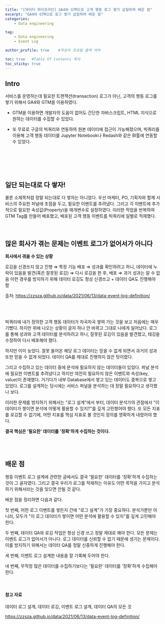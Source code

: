 ```yaml
---
title: "[데이터 파이프라인] GA4와 GTM으로 고객 행동 로그 쌓기 삽질하며 배운 점"
excerpt: "GA4와 GTM으로 로그 쌓기 삽질하며 배운 점"
categories:
    - Data engineering

tag:
    - Data engineering
    - Event Log

author_profile: true    #작성자 프로필 출력 여부

toc: true   #Table Of Contents 목차 
toc_sticky: true
---
```


## Intro
서비스를 운영하는데 필요한 트랜잭션(transaction) 로그가 아닌, 고객의 행동 로그를 쌓기 위해서 GA4와 GTM을 이용하였다.

* GTM을 이용하면 개발자의 도움이 없어도 간단한 자바스크립트, HTML 지식으로 원하는 데이터를 수집할 수 있었다.

* 또 무료로 구글의 빅쿼리와 연동하여 원본 데이터에 접근이 가능해졌으며, 빅쿼리를 이용해 고객 행동 데이터를 Jupyter Notebook나 Redash와 같은 BI툴에 연동할 수 있었다.<br/><br/><br/><br/>





　
　
　
## 일단 되는대로 다 쌓자!
물론 소제목처럼 정말 되는대로 다 쌓자는 아니었다. 우선 마케터, PO, 기획자와 함께 서비스의 주요한 퍼널에 초점을 두고, 필요한 이벤트를 추려냈다. 그리고 각 이벤트에 추가적으로 필요한 속성값(Property)을 매개변수로 설정하였다. 이러한 작업을 반복하여 GTM Tag를 만들어 배포했고, 배포된 고객 행동 이벤트를 빅쿼리에 일별로 적재했다.




　
 　
  　
   　

## 많은 회사가 겪는 문제는 이벤트 로그가 없어서가 아니다

**회사에서 겪을 수 있는 상황**

로깅을 신경쓰지 않고 진행 ⇒ 특정 기능 배포 ⇒ 성과를 확인하려고 하니, 데이터에 누락이 있음을 발견(혹은 잘못된 로깅) ⇒ 다시 로깅을 한 후, 배포 ⇒ 과거 성과는 알 수 없음
이런 경우를 방지하기 위해 데이터 로깅도 항상 신경쓰고 + 데이터 QA도 진행해야 함

출처: https://zzsza.github.io/data/2021/06/13/data-event-log-definition/ <br/><br/><br/><br/>

빅쿼리에 내가 정의한 고객 행동 데이터가 차곡차곡 쌓여 가는 것을 보고 처음에는 매우 기뻤다. 하지만 위에 나오는 상황이 글자 하나 안 바뀌고 그대로 나에게 일어났다. 로그를 통해 성과와 고객 데이터를 분석하려고 하니, 잘못된 로깅이 있음을 발견했고, 태깅을 수정하여 다시 배포해야 했다. 

하지만 이미 늦었다. 잘못 들어온 해당 로그 데이터는 믿을 수 없게 되면서 과거의 성과 또한 믿을 수 없게 되었다. 데이터 QA를 제대로 진행하지 않은 탓이렸다.

그리고 수집하고 있는 데이터 중에 분석에 필요하지 않는 데이터들이 있었다. 퍼널 분석에 필요한 이벤트를 추려냈다고 하지만 여전히 필요하지 않은 이벤트와 속성(key, value)이 존재했다. 거기다가 내부 Database에서 쌓고 있는 데이터도 중복으로 쌓고 있었다. 로그를 설계하는 당시에는 서비스 퍼널을 분석하는 데 정말 필요하다고 생각했나 보다.

이러한 문제를 방지하기 위해서는 "로그 설계"에서 부터, 데이터 분석가의 관점에서 "이 데이터가 쌓이면 분석에 어떻게 활용할 수 있지?"를 깊게 고민했어야 했다. 또 모든 지표를 로깅할 수 없기에, 어떤 지표를 핵심 지표로 볼 것인지 정의를 명확하게 내렸어야 했다.

**결국 핵심은 '필요한' 데이터를 '정확'하게 수집하는 것이다.** <br/><br/>




　
 　
  　

## 배운 점

행동 이벤트 로그 설계에 관련한 글에서도 결국 '필요한' 데이터를 '정확'하게 수집하는 것이 그 골자였다. 그리고 결국 우리가 로그를 적재하는 이유도 어떤 목적을 가지고 분석하기 위해서라는 것을 잊으면 안될 것 같다. 

배운 점을 정리하면 다음과 같다.

첫 번째, 어떤 로그 이벤트를 쌓든지 간에 "로그 설계"가 가장 중요하다. 분석가뿐만 아니라, 모두가 "이 로그 데이터가 쌓이면 어떤 분석에 활용할 수 있지"를 깊게 고민해야 한다.

두 번째, 데이터 QA와 로깅 작업은 항상 신경 쓰고 정말 제대로 해야 한다. 모든 문제는 이벤트 로그가 없어서가 아니다. 로그 데이터를 신뢰할 수 없기 때문에 생기는 문제이다. 이를 방지하기 위해서는 데이터 QA를 정말 신중하게 진행해야 한다.

세 번째, 이벤트 로그 설계한 내용을 잘 기록해 두어야 한다.

네 번째, 무작정 많은 데이터를 수집하기보다는 '필요한' 데이터를 '정확'하게 수집해야 한다.

　
　

#### 참고 자료

데이터 로그 설계, 데이터 로깅, 이벤트 로그 설계, 데이터 QA의 모든 것

https://zzsza.github.io/data/2021/06/13/data-event-log-definition/







